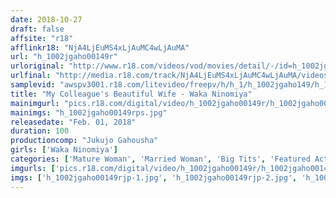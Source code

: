 ```yaml
---
date: 2018-10-27
draft: false
affsite: "r18"
afflinkr18: "NjA4LjEuMS4xLjAuMC4wLjAuMA"
url: "h_1002jgaho00149r"
urloriginal: "http://www.r18.com/videos/vod/movies/detail/-/id=h_1002jgaho00149r"
urlfinal: "http://media.r18.com/track/NjA4LjEuMS4xLjAuMC4wLjAuMA/videos/vod/movies/detail/-/id=h_1002jgaho00149r"
samplevid: "awspv3001.r18.com/litevideo/freepv/h/h_1/h_1002jgaho149/h_1002jgaho149_dmb_s.mp4"
title: "My Colleague's Beautiful Wife - Waka Ninomiya"
mainimgurl: "pics.r18.com/digital/video/h_1002jgaho00149r/h_1002jgaho00149rps.jpg"
mainimgs: "h_1002jgaho00149rps.jpg"
releasedate: "Feb. 01, 2018"
duration: 100
productioncomp: "Jukujo Gahousha"
girls: ['Waka Ninomiya']
categories: ['Mature Woman', 'Married Woman', 'Big Tits', 'Featured Actress', 'Creampie']
imgurls: ['pics.r18.com/digital/video/h_1002jgaho00149r/h_1002jgaho00149rjp-1.jpg', 'pics.r18.com/digital/video/h_1002jgaho00149r/h_1002jgaho00149rjp-2.jpg', 'pics.r18.com/digital/video/h_1002jgaho00149r/h_1002jgaho00149rjp-3.jpg', 'pics.r18.com/digital/video/h_1002jgaho00149r/h_1002jgaho00149rjp-4.jpg', 'pics.r18.com/digital/video/h_1002jgaho00149r/h_1002jgaho00149rjp-5.jpg', 'pics.r18.com/digital/video/h_1002jgaho00149r/h_1002jgaho00149rjp-6.jpg', 'pics.r18.com/digital/video/h_1002jgaho00149r/h_1002jgaho00149rjp-7.jpg', 'pics.r18.com/digital/video/h_1002jgaho00149r/h_1002jgaho00149rjp-8.jpg', 'pics.r18.com/digital/video/h_1002jgaho00149r/h_1002jgaho00149rjp-9.jpg', 'pics.r18.com/digital/video/h_1002jgaho00149r/h_1002jgaho00149rjp-10.jpg', 'pics.r18.com/digital/video/h_1002jgaho00149r/h_1002jgaho00149rjp-11.jpg', 'pics.r18.com/digital/video/h_1002jgaho00149r/h_1002jgaho00149rjp-12.jpg', 'pics.r18.com/digital/video/h_1002jgaho00149r/h_1002jgaho00149rjp-13.jpg', 'pics.r18.com/digital/video/h_1002jgaho00149r/h_1002jgaho00149rjp-14.jpg', 'pics.r18.com/digital/video/h_1002jgaho00149r/h_1002jgaho00149rjp-15.jpg', 'pics.r18.com/digital/video/h_1002jgaho00149r/h_1002jgaho00149rjp-16.jpg', 'pics.r18.com/digital/video/h_1002jgaho00149r/h_1002jgaho00149rjp-17.jpg', 'pics.r18.com/digital/video/h_1002jgaho00149r/h_1002jgaho00149rjp-18.jpg', 'pics.r18.com/digital/video/h_1002jgaho00149r/h_1002jgaho00149rjp-19.jpg', 'pics.r18.com/digital/video/h_1002jgaho00149r/h_1002jgaho00149rjp-20.jpg']
imgs: ['h_1002jgaho00149rjp-1.jpg', 'h_1002jgaho00149rjp-2.jpg', 'h_1002jgaho00149rjp-3.jpg', 'h_1002jgaho00149rjp-4.jpg', 'h_1002jgaho00149rjp-5.jpg', 'h_1002jgaho00149rjp-6.jpg', 'h_1002jgaho00149rjp-7.jpg', 'h_1002jgaho00149rjp-8.jpg', 'h_1002jgaho00149rjp-9.jpg', 'h_1002jgaho00149rjp-10.jpg', 'h_1002jgaho00149rjp-11.jpg', 'h_1002jgaho00149rjp-12.jpg', 'h_1002jgaho00149rjp-13.jpg', 'h_1002jgaho00149rjp-14.jpg', 'h_1002jgaho00149rjp-15.jpg', 'h_1002jgaho00149rjp-16.jpg', 'h_1002jgaho00149rjp-17.jpg', 'h_1002jgaho00149rjp-18.jpg', 'h_1002jgaho00149rjp-19.jpg', 'h_1002jgaho00149rjp-20.jpg']
---
```

